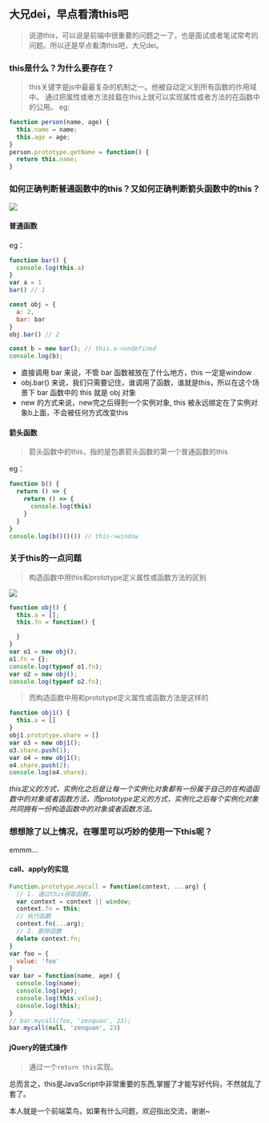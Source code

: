## 大兄dei，早点看清this吧
>说道this，可以说是前端中很重要的问题之一了，也是面试或者笔试常考的问题。所以还是早点看清this吧，大兄dei。
### this是什么？为什么要存在？
>this关键字是js中最最复杂的机制之一。他被自动定义到所有函数的作用域中。
通过把属性或者方法挂载在this上就可以实现属性或者方法的在函数中的公用。
eg: 
```js
function person(name, age) {
  this.name = name;
  this.age = age;
}
person.prototype.getName = function() {
  return this.name;
}
```
### 如何正确判断普通函数中的this？又如何正确判断箭头函数中的this？
![](https://ws1.sinaimg.cn/large/005Pf0eLgy1g0ea196fuaj310b0edmxi.jpg)
#### 普通函数
eg：
```js
function bar() {
  console.log(this.a)
}
var a = 1
bar() // 1

const obj = {
  a: 2,
  bar: bar
}
obj.bar() // 2

const b = new bar(); // this.a->undefined
console.log(b);
```
- 直接调用 bar 来说，不管 bar 函数被放在了什么地方，this 一定是window
- obj.bar() 来说，我们只需要记住，谁调用了函数，谁就是this，所以在这个场景下 bar 函数中的 this 就是 obj 对象
- new 的方式来说，new完之后得到一个实例对象, this 被永远绑定在了实例对象b上面，不会被任何方式改变this

#### 箭头函数
>箭头函数中的this，指的是包裹箭头函数的第一个普通函数的this

eg： 
```js
function b() {
  return () => {
    return () => {
      console.log(this)
    }
  }
}
console.log(b()()()) // this->window
```

### 关于this的一点问题
>构造函数中用this和prototype定义属性或函数方法的区别

![](https://ws1.sinaimg.cn/large/005Pf0eLgy1g0e9gktdb2j30va0qrmxh.jpg)

```js
function obj() {
  this.a = [];
  this.fn = function() {

  }
}
var o1 = new obj();
o1.fn = {};
console.log(typeof o1.fn);
var o2 = new obj();
console.log(typeof o2.fn);
```
>而构造函数中用和prototype定义属性或函数方法是这样的
```js
function obj1() {
  this.a = []
}
obj1.prototype.share = []
var o3 = new obj1();
o3.share.push(1);
var o4 = new obj1();
o4.share.push(2);
console.log(o4.share);
```
*this定义的方式，实例化之后是让每一个实例化对象都有一份属于自己的在构造函数中的对象或者函数方法，而prototype定义的方式，实例化之后每个实例化对象共同拥有一份构造函数中的对象或者函数方法。*
### 想想除了以上情况，在哪里可以巧妙的使用一下this呢？

emmm...

#### call、apply的实现
```js
Function.prototype.mycall = function(context, ...arg) {
  // 1. 通过this获取函数，
  var context = context || window;
  context.fn = this;
  // 执行函数
  context.fn(...arg);
  // 2. 删除函数
  delete context.fn;      
}
var foo = {
  value: 'foo'
}
var bar = function(name, age) {
  console.log(name);
  console.log(age);
  console.log(this.value);
  console.log(this);
}
// bar.mycall(foo, 'zenquan', 23);
bar.mycall(null, 'zenquan', 23)
```

#### jQuery的链式操作

>通过一个`return this`实现。

总而言之，this是JavaScript中非常重要的东西,掌握了才能写好代码，不然就乱了套了。

本人就是一个前端菜鸟，如果有什么问题，欢迎指出交流，谢谢~